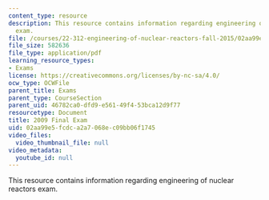 ```yaml
---
content_type: resource
description: This resource contains information regarding engineering of nuclear reactors
  exam.
file: /courses/22-312-engineering-of-nuclear-reactors-fall-2015/02aa99e5fcdca2a7068ec09bb06f1745_MIT22_312F15_final_2009.pdf
file_size: 582636
file_type: application/pdf
learning_resource_types:
- Exams
license: https://creativecommons.org/licenses/by-nc-sa/4.0/
ocw_type: OCWFile
parent_title: Exams
parent_type: CourseSection
parent_uid: 46782ca0-dfd9-e561-49f4-53bca12d9f77
resourcetype: Document
title: 2009 Final Exam
uid: 02aa99e5-fcdc-a2a7-068e-c09bb06f1745
video_files:
  video_thumbnail_file: null
video_metadata:
  youtube_id: null
---
```

This resource contains information regarding engineering of nuclear reactors exam.
